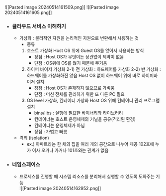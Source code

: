 ![[Pasted image 20240514161509.png]]
![[Pasted image 20240514161605.png]]
- ### 클라우드 서비스 이해하기
	- 가상화 : 물리적인 자원을 논리적인 자원으로 변환해서 사용하는 것
		- 종류
		1.  호스트 가상화
			Host OS 위에 Guest OS를 얹어서 사용하는 방식
			- 장점 : Host OS가 무엇이든 상관없이 제약이 없음
			- 단점 : OS위에 OS를 얹기 때문에 무거움
		3. 하이퍼 바이저 가상화
		   2-1) 전 가상화 : 하드웨어를 가상화
		   2-2) 반 가상화 : 하드웨어를 가상화하진 않음
		   Host OS 없이 하드웨어 위에 바로 하이퍼바이저 설치
			- 장점 : Host OS가 존재하지 않으므로 가벼움
			- 단점 : 머신 전체를 관리하기 위한 또 다른 PC 필요
		3. OS level 가상화, 컨테이너 가상화
			Host OS 위에 컨테이너 관리 프로그램 설치
			- bins/libs : 실행에 필요한 바이너리와 라이브러리
			- 컨테이너는 호스트 운영체제의 커널을 공유(격리된 환경)
			- 컨테이너는 운영체제가 아님
			- 장점 : 가볍고 빠름
	- 격리 (isolation)
		- ex.) 아파트라는 한 채의 집을 여러 개의 공간으로 나누어 제공 102호에 누가 이사 오거나 가거나 101호와는 관계가 없음
- ### 네임스페이스
	- 프로세스를 진행할 때 시스템 리소스를 분리해서 실행할 수 있도록 도와주는 기능	  
	![[Pasted image 20240514162952.png]]
	  
	  